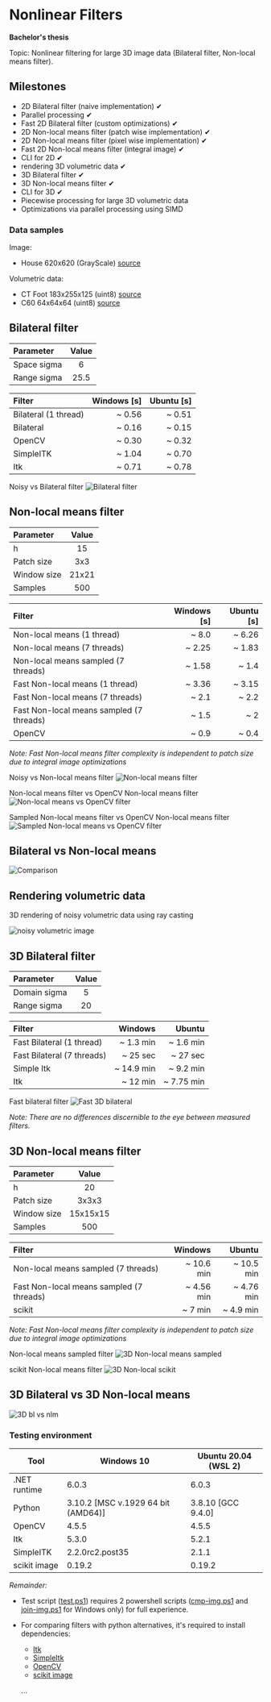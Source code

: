 # Nonlinear Filters
**Bachelor's thesis**

Topic: Nonlinear filtering for large 3D image data (Bilateral filter, Non-local means filter). 

## Milestones
- 2D Bilateral filter (naive implementation) ✔
- Parallel processing ✔
- Fast 2D Bilateral filter (custom optimizations) ✔
- 2D Non-local means filter (patch wise implementation) ✔
- 2D Non-local means filter (pixel wise implementation) ✔
- Fast 2D Non-local means filter (integral image) ✔
- CLI for 2D ✔
- rendering 3D volumetric data ✔
- 3D Bilateral filter ✔
- 3D Non-local means filter ✔
- CLI for 3D ✔
- Piecewise processing for large 3D volumetric data
- Optimizations via parallel processing using SIMD

### Data samples

Image:
- House 620x620 (GrayScale) [source](https://www.ipol.im/pub/art/2011/bcm_nlm/article.pdf)

Volumetric data:
- CT Foot 183x255x125 (uint8) [source](https://web.cs.ucdavis.edu/~okreylos/PhDStudies/Spring2000/ECS277/DataSets.html)
- C60 64x64x64 (uint8) [source](https://web.cs.ucdavis.edu/~okreylos/PhDStudies/Spring2000/ECS277/DataSets.html)

## Bilateral filter

| Parameter   | Value |
|:------------|:-----:|
| Space sigma | 6     |
| Range sigma | 25.5  |

| Filter               | Windows [s] | Ubuntu [s] |
|:---------------------|------------:|-----------:|
| Bilateral (1 thread) | ~ 0.56      | ~ 0.51     |
| Bilateral            | ~ 0.16      | ~ 0.15     |
| OpenCV               | ~ 0.30      | ~ 0.32     |
| SimpleITK            | ~ 1.04      | ~ 0.70     |
| Itk                  | ~ 0.71      | ~ 0.78     |

Noisy vs Bilateral filter
![Bilateral filter](/Images/bl-noisy-vs-bilateral.png)

## Non-local means filter

| Parameter   | Value |
|:------------|:-----:|
| h           | 15    |
| Patch size  | 3x3   |
| Window size | 21x21 |
| Samples     | 500   |

| Filter                                   | Windows [s] | Ubuntu [s] |
|:-----------------------------------------|------------:|-----------:|
| Non-local means (1 thread)               | ~ 8.0       | ~ 6.26     |
| Non-local means (7 threads)              | ~ 2.25      | ~ 1.83     |
| Non-local means sampled (7 threads)      | ~ 1.58      | ~ 1.4      |
| Fast Non-local means (1 thread)          | ~ 3.36      | ~ 3.15     |
| Fast Non-local means (7 threads)         | ~ 2.1       | ~ 2.2      |
| Fast Non-local means sampled (7 threads) | ~ 1.5       | ~ 2        |
| OpenCV                                   | ~ 0.9       | ~ 0.4      |

*Note: Fast Non-local means filter complexity is independent to patch size due to integral image optimizations*

Noisy vs Non-local means filter
![Non-local means filter](/Images/nlm-vs-noisy.png)

Non-local means  filter vs OpenCV Non-local means filter
![Non-local means vs OpenCV filter](/Images/nlm-fast-vs-opencv.png)

Sampled Non-local means filter vs OpenCV Non-local means filter
![Sampled Non-local means vs OpenCV filter](/Images/nlm-sampled-vs-opencv.png)

## Bilateral vs Non-local means

![Comparison](/Images/2d-cmp.png)

## Rendering volumetric data
3D rendering of noisy volumetric data using ray casting

![noisy volumetric image](/Images/3drender.png)

## 3D Bilateral filter

| Parameter    | Value |
|:-------------|:-----:|
| Domain sigma | 5     |
| Range sigma  | 20    |

| Filter                     | Windows      | Ubuntu     |
|:---------------------------|-------------:|-----------:|
| Fast Bilateral (1 thread)  | ~ 1.3 min    | ~ 1.6 min  |
| Fast Bilateral (7 threads) | ~ 25 sec     | ~ 27 sec   |
| Simple Itk                 | ~ 14.9 min   | ~ 9.2 min  |
| Itk                        | ~ 12 min     | ~ 7.75 min |

Fast bilateral filter
![Fast 3D bilateral](/Images/3dbl.png)

*Note: There are no differences discernible to the eye between measured filters.*

## 3D Non-local means filter

| Parameter    | Value    |
|:-------------|:--------:|
| h            | 20       |
| Patch size   | 3x3x3    |
| Window size  | 15x15x15 |
| Samples      | 500      |

| Filter                                   | Windows      | Ubuntu       |
|:-----------------------------------------|-------------:|-------------:|
| Non-local means sampled (7 threads)      | ~ 10.6 min   | ~ 10.5 min   |
| Fast Non-local means sampled (7 threads) | ~ 4.56 min   | ~ 4.76 min   |
| scikit                                   | ~ 7 min      | ~ 4.9 min    |

*Note: Fast Non-local means filter complexity is independent to patch size due to integral image optimizations*

Non-local means sampled filter
![3D Non-local means sampled](/Images/3dnlm-foot.png)

scikit Non-local means filter
![3D Non-local scikit](/Images/3dnlm-scikit-foot.png)

## 3D Bilateral vs 3D Non-local means

![3D bl vs nlm](/Images/3d-cmp.png)

### Testing environment

| Tool         | Windows 10                         | Ubuntu 20.04 (WSL 2) |
|--------------|------------------------------------|----------------------|
| .NET runtime | 6.0.3                              | 6.0.3                |
| Python       | 3.10.2 [MSC v.1929 64 bit (AMD64)] | 3.8.10 [GCC 9.4.0]   |
| OpenCV       | 4.5.5                              | 4.5.5                |
| Itk          | 5.3.0                              | 5.2.1                |
| SimpleITK    | 2.2.0rc2.post35                    | 2.1.1                |
| scikit image | 0.19.2                             | 0.19.2               |

*Remainder:*

- Test script ([test.ps1](https://github.com/skrasekmichael/NonlinearFilters/blob/main/test.ps1)) requires 2 powershell scripts ([cmp-img.ps1](https://github.com/skrasekmichael/powershell/blob/main/scripts/cmp-img.ps1) and [join-img.ps1](https://github.com/skrasekmichael/powershell/blob/main/scripts/join-img.ps1) for Windows only) for full experience. 
- For comparing filters with python alternatives, it's required to install dependencies:
	- [Itk](https://pypi.org/project/itk/)
	- [SimpleItk](https://pypi.org/project/SimpleITK/)
	- [OpenCV](https://pypi.org/project/opencv-python/)
	- [scikit image](https://pypi.org/project/scikit-image/)

	...
